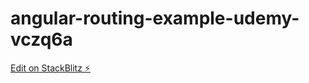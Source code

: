 # angular-routing-example-udemy-vczq6a

[Edit on StackBlitz ⚡️](https://stackblitz.com/edit/angular-routing-example-udemy-vczq6a)